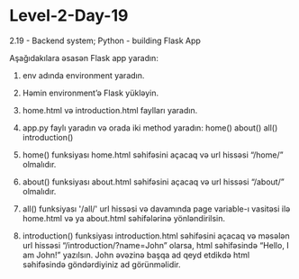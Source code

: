 # Level-2-Day-19
2.19 - Backend system; Python - building Flask App


Aşağıdakılara əsasən Flask app yaradın:
1.	env adında environment yaradın.

2.	Həmin environment’ə Flask yükləyin.
3.	home.html və introduction.html faylları yaradın.
4.	app.py faylı yaradın və orada iki method yaradın: home() about() all() introduction()
5.	home() funksiyası home.html səhifəsini açacaq və url hissəsi “/home/” olmalıdır.
6.  about() funksiyası about.html səhifəsini açacaq və url hissəsi “/about/” olmalıdır.
7.  all() funksiyası '/all/' url hissəsi və davamında page variable-ı vasitəsi ilə home.html və ya about.html səhifələrinə yönləndirilsin.
8.	introduction() funksiyası introduction.html səhifəsini açacaq və məsələn url hissəsi “/introduction/?name=John” olarsa, html səhifəsində “Hello, I am John!” yazılsın. John əvəzinə başqa ad qeyd etdikdə html səhifəsində göndərdiyiniz ad görünməlidir. 
